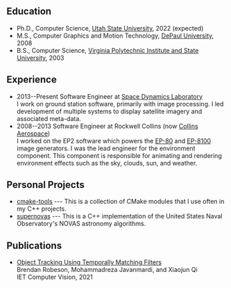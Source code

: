 ## Education

- Ph.D., Computer Science, [Utah State University](https://www.usu.edu), 2022 (expected)
- M.S., Computer Graphics and Motion Technology, [DePaul University](https://www.depaul.edu), 2008
- B.S., Computer Science, [Virginia Polytechnic Institute and State University](https://www.vt.edu), 2003

## Experience

- 2013--Present Software Engineer at [Space Dynamics Laboratory](https://www.sdl.usu.edu/)<br/>
  I work on ground station software, primarily with image processing.
  I led development of multiple systems to display satellite imagery and associated meta-data.
- 2008--2013 Software Engineer at Rockwell Collins (now [Collins Aerospace](https://www.collinsaerospace.com/))<br/>
  I worked on the EP2 software which powers the [EP-80](https://www.collinsaerospace.com/what-we-do/Military-And-Defense/Simulation-And-Training/Products-And-Services/Image-Generation-Displays-Projectors/Ep-80-Image-Generation-System) and [EP-8100](https://www.collinsaerospace.com/what-we-do/Military-And-Defense/Simulation-And-Training/Products-And-Services/Image-Generation-Displays-Projectors/Ep-8100) image generators.
  I was the lead engineer for the environment component.
  This component is responsible for animating and rendering environment effects such as the sky, clouds, sun, and weather.

## Personal Projects

- [cmake-tools](https://github.com/brobeson/cmake-tools) --- This is a collection of CMake modules that I use often in my C++ projects.
- [supernovas](https://github.com/brobeson/supernovas) --- This is a C++ implementation of the United States Naval Observatory's NOVAS astronomy algorithms.

## Publications

- [Object Tracking Using Temporally Matching Filters](https://ietresearch.onlinelibrary.wiley.com/doi/abs/10.1049/cvi2.12040)<br/>
  Brendan Robeson, Mohammadreza Javanmardi, and Xiaojun Qi<br/>
  IET Computer Vision, 2021
